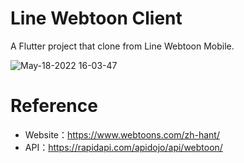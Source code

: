 # Line Webtoon Client

A Flutter project that clone from Line Webtoon Mobile.

![May-18-2022 16-03-47](https://user-images.githubusercontent.com/17564450/168989146-8fd64473-6702-428b-ac22-2e59c3732e73.gif)

# Reference
- Website：https://www.webtoons.com/zh-hant/
- API：https://rapidapi.com/apidojo/api/webtoon/
